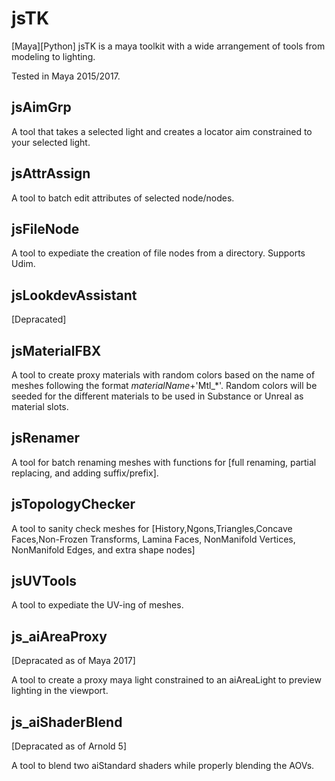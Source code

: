 # jsTK
[Maya][Python] jsTK is a maya toolkit with a wide arrangement of tools from modeling to lighting. 

Tested in Maya 2015/2017.


## jsAimGrp

A tool that takes a selected light and creates a locator aim constrained to your selected light.

## jsAttrAssign

A tool to batch edit attributes of selected node/nodes. 

## jsFileNode

A tool to expediate the creation of file nodes from a directory. Supports Udim.

## jsLookdevAssistant

[Depracated]

## jsMaterialFBX

A tool to create proxy materials with random colors based on the name of meshes following the format *materialName*+'Mtl_*'.
Random colors will be seeded for the different materials to be used in Substance or Unreal as material slots.

## jsRenamer

A tool for batch renaming meshes with functions for [full renaming, partial replacing, and adding suffix/prefix].

## jsTopologyChecker

A tool to sanity check meshes for [History,Ngons,Triangles,Concave Faces,Non-Frozen Transforms, Lamina Faces, NonManifold Vertices, NonManifold Edges, and extra shape nodes]

## jsUVTools

A tool to expediate the UV-ing of meshes. 

## js_aiAreaProxy

[Depracated as of Maya 2017] 

A tool to create a proxy maya light constrained to an aiAreaLight to preview lighting in the viewport.


## js_aiShaderBlend

[Depracated as of Arnold 5] 

A tool to blend two aiStandard shaders while properly blending the AOVs.
